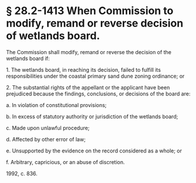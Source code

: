 # § 28.2-1413 When Commission to modify, remand or reverse decision of wetlands board.

<p>The Commission shall modify, remand or reverse the decision of the wetlands board if:</p><p>1. The wetlands board, in reaching its decision, failed to fulfill its responsibilities under the coastal primary sand dune zoning ordinance; or</p><p>2. The substantial rights of the appellant or the applicant have been prejudiced because the findings, conclusions, or decisions of the board are:</p><p>a. In violation of constitutional provisions;</p><p>b. In excess of statutory authority or jurisdiction of the wetlands board;</p><p>c. Made upon unlawful procedure;</p><p>d. Affected by other error of law;</p><p>e. Unsupported by the evidence on the record considered as a whole; or</p><p>f. Arbitrary, capricious, or an abuse of discretion.</p><p>1992, c. 836.</p>